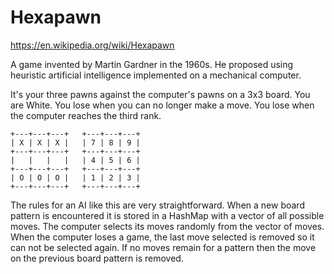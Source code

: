 # Hexapawn

https://en.wikipedia.org/wiki/Hexapawn

A game invented by Martin Gardner in the 1960s.
He proposed using heuristic artificial intelligence
implemented on a mechanical computer.

It's your three pawns against the computer's pawns on a 3x3 board.
You are White.
You lose when you can no longer make a move.
You lose when the computer reaches the third rank.

```
+---+---+---+   +---+---+---+
| X | X | X |   | 7 | 8 | 9 |
+---+---+---+   +---+---+---+
|   |   |   |   | 4 | 5 | 6 |
+---+---+---+   +---+---+---+
| O | O | O |   | 1 | 2 | 3 |
+---+---+---+   +---+---+---+
```

The rules for an AI like this are very straightforward.
When a new board pattern is encountered it is stored in a HashMap with a vector of all possible moves.
The computer selects its moves randomly from the vector of moves.
When the computer loses a game, the last move selected is removed so it can not be selected again.
If no moves remain for a pattern then the move on the previous board pattern is removed.
